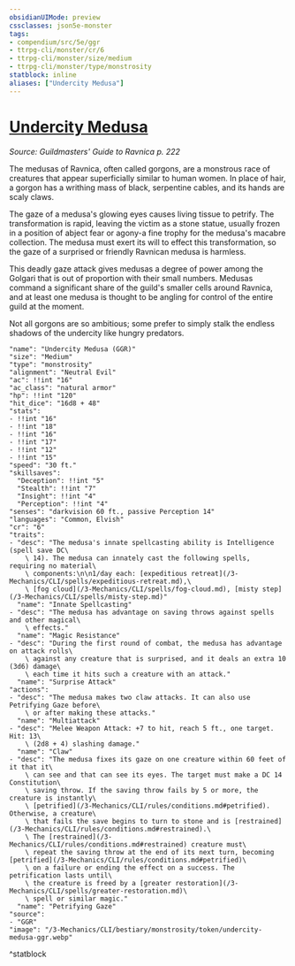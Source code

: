 ```yaml
---
obsidianUIMode: preview
cssclasses: json5e-monster
tags:
- compendium/src/5e/ggr
- ttrpg-cli/monster/cr/6
- ttrpg-cli/monster/size/medium
- ttrpg-cli/monster/type/monstrosity
statblock: inline
aliases: ["Undercity Medusa"]
---
```

# [Undercity Medusa](3-Mechanics\CLI\bestiary\monstrosity/undercity-medusa-ggr.md)
*Source: Guildmasters' Guide to Ravnica p. 222*  

The medusas of Ravnica, often called gorgons, are a monstrous race of creatures that appear superficially similar to human women. In place of hair, a gorgon has a writhing mass of black, serpentine cables, and its hands are scaly claws.

The gaze of a medusa's glowing eyes causes living tissue to petrify. The transformation is rapid, leaving the victim as a stone statue, usually frozen in a position of abject fear or agony-a fine trophy for the medusa's macabre collection. The medusa must exert its will to effect this transformation, so the gaze of a surprised or friendly Ravnican medusa is harmless.

This deadly gaze attack gives medusas a degree of power among the Golgari that is out of proportion with their small numbers. Medusas command a significant share of the guild's smaller cells around Ravnica, and at least one medusa is thought to be angling for control of the entire guild at the moment.

Not all gorgons are so ambitious; some prefer to simply stalk the endless shadows of the undercity like hungry predators.

```statblock
"name": "Undercity Medusa (GGR)"
"size": "Medium"
"type": "monstrosity"
"alignment": "Neutral Evil"
"ac": !!int "16"
"ac_class": "natural armor"
"hp": !!int "120"
"hit_dice": "16d8 + 48"
"stats":
- !!int "16"
- !!int "18"
- !!int "16"
- !!int "17"
- !!int "12"
- !!int "15"
"speed": "30 ft."
"skillsaves":
  "Deception": !!int "5"
  "Stealth": !!int "7"
  "Insight": !!int "4"
  "Perception": !!int "4"
"senses": "darkvision 60 ft., passive Perception 14"
"languages": "Common, Elvish"
"cr": "6"
"traits":
- "desc": "The medusa's innate spellcasting ability is Intelligence (spell save DC\
    \ 14). The medusa can innately cast the following spells, requiring no material\
    \ components:\n\n1/day each: [expeditious retreat](/3-Mechanics/CLI/spells/expeditious-retreat.md),\
    \ [fog cloud](/3-Mechanics/CLI/spells/fog-cloud.md), [misty step](/3-Mechanics/CLI/spells/misty-step.md)"
  "name": "Innate Spellcasting"
- "desc": "The medusa has advantage on saving throws against spells and other magical\
    \ effects."
  "name": "Magic Resistance"
- "desc": "During the first round of combat, the medusa has advantage on attack rolls\
    \ against any creature that is surprised, and it deals an extra 10 (3d6) damage\
    \ each time it hits such a creature with an attack."
  "name": "Surprise Attack"
"actions":
- "desc": "The medusa makes two claw attacks. It can also use Petrifying Gaze before\
    \ or after making these attacks."
  "name": "Multiattack"
- "desc": "Melee Weapon Attack: +7 to hit, reach 5 ft., one target. Hit: 13\
    \ (2d8 + 4) slashing damage."
  "name": "Claw"
- "desc": "The medusa fixes its gaze on one creature within 60 feet of it that it\
    \ can see and that can see its eyes. The target must make a DC 14 Constitution\
    \ saving throw. If the saving throw fails by 5 or more, the creature is instantly\
    \ [petrified](/3-Mechanics/CLI/rules/conditions.md#petrified). Otherwise, a creature\
    \ that fails the save begins to turn to stone and is [restrained](/3-Mechanics/CLI/rules/conditions.md#restrained).\
    \ The [restrained](/3-Mechanics/CLI/rules/conditions.md#restrained) creature must\
    \ repeat the saving throw at the end of its next turn, becoming [petrified](/3-Mechanics/CLI/rules/conditions.md#petrified)\
    \ on a failure or ending the effect on a success. The petrification lasts until\
    \ the creature is freed by a [greater restoration](/3-Mechanics/CLI/spells/greater-restoration.md)\
    \ spell or similar magic."
  "name": "Petrifying Gaze"
"source":
- "GGR"
"image": "/3-Mechanics/CLI/bestiary/monstrosity/token/undercity-medusa-ggr.webp"
```
^statblock